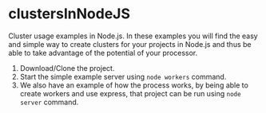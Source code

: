 # clustersInNodeJS
Cluster usage examples in Node.js. In these examples you will find the easy and simple way to create clusters for your projects in Node.js and thus be able to take advantage of the potential of your processor.

1. Download/Clone the project.
2. Start the simple example server using `node workers` command.
3. We also have an example of how the process works, by being able to create workers and use express, that project can be run using `node server` command.

